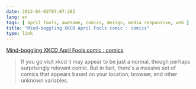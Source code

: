 ```yaml
---
date: 2012-04-02T07:07:28Z
lang: en
tags: [ april fools, awesome, comics, design, media responsive, web ]
title: "Mind-boggling XKCD April Fools comic : comics"
type: link
---
```


[Mind-boggling XKCD April Fools comic :
comics](http://www.reddit.com/r/comics//comments/rnpiw/mindboggling_xkcd_april_fools_comic/)

> If you go visit xkcd it may appear to be just a normal, though perhaps
> surprisingly relevant comic. But in fact, there's a massive set of
> comics that appears based on your location, browser, and other unknown
> variables.

